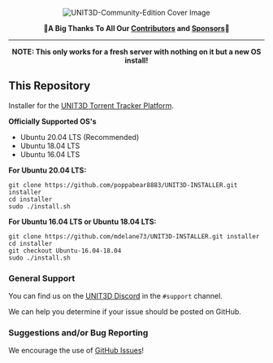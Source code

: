 <p align="center">
    <img src="https://i.imgur.com/PKv7tSA.png" alt="UNIT3D-Community-Edition Cover Image">
</p>
<p align="center">
    🎉<b>A Big Thanks To All Our <a href="https://github.com/HDInnovations/UNIT3D-Community-Edition/graphs/contributors">Contributors</a> and <a href="#sponsors">Sponsors</a></b>🎉
</p>
<hr>

<p align="center"><b>NOTE: This only works for a fresh server with nothing on it but a new OS install!</b></p>

## This Repository
Installer for the [UNIT3D Torrent Tracker Platform](https://github.com/HDInnovations/UNIT3D-Community-Edition).

**Officially Supported OS's**
- Ubuntu 20.04 LTS (Recommended)
- Ubuntu 18.04 LTS
- Ubuntu 16.04 LTS

**For Ubuntu 20.04 LTS:**
```
git clone https://github.com/poppabear8883/UNIT3D-INSTALLER.git installer
cd installer
sudo ./install.sh
```

**For Ubuntu 16.04 LTS or Ubuntu 18.04 LTS:**
```
git clone https://github.com/mdelane73/UNIT3D-INSTALLER.git installer
cd installer
git checkout Ubuntu-16.04-18.04
sudo ./install.sh
```

### General Support
You can find us on the [UNIT3D Discord](https://discord.gg/Yk4NBUU) in the `#support` channel. 

We can help you determine if your issue should be posted on GitHub.


### Suggestions and/or Bug Reporting
We encourage the use of [GitHub Issues](https://github.com/poppabear8883/UNIT3D-INSTALLER/issues/new)!
